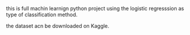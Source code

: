 this is full machin learnign python project 
using the logistic regresssion as type of classification method.

the dataset acn be downloaded on Kaggle. 
